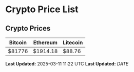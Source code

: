 # Crypto Price List

## Crypto Prices
| Bitcoin | Ethereum | Litecoin |
| ------- | -------- | -------- |
| $81776 | $1914.18 | $88.76 |
**Last Updated:** 2025-03-11 11:22 UTC
**Last Updated:** $DATE$
